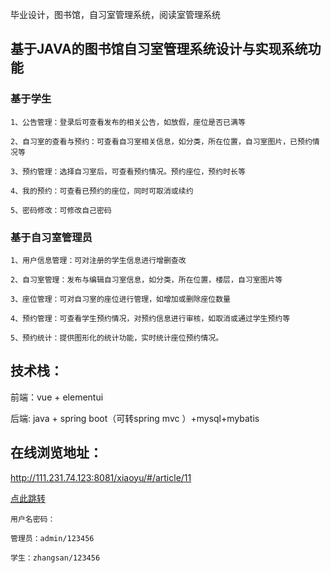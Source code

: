 毕业设计，图书馆，自习室管理系统，阅读室管理系统


## 基于JAVA的图书馆自习室管理系统设计与实现系统功能

### 基于学生
    
    1、公告管理：登录后可查看发布的相关公告，如放假，座位是否已满等
    
    2、自习室的查看与预约：可查看自习室相关信息，如分类，所在位置，自习室图片，已预约情况等
    
    3、预约管理：选择自习室后，可查看预约情况。预约座位，预约时长等
    
    4、我的预约：可查看已预约的座位，同时可取消或续约
    
    5、密码修改：可修改自己密码
    
### 基于自习室管理员

    1、用户信息管理：可对注册的学生信息进行增删查改
    
    2、自习室管理：发布与编辑自习室信息，如分类，所在位置，楼层，自习室图片等
    
    3、座位管理：可对自习室的座位进行管理，如增加或删除座位数量
    
    4、预约管理：可查看学生预约情况，对预约信息进行审核，如取消或通过学生预约等
    
    5、预约统计：提供图形化的统计功能，实时统计座位预约情况。
    


## 技术栈：

前端：vue + elementui

后端: java + spring boot（可转spring mvc ）+mysql+mybatis


## 在线浏览地址：
    
http://111.231.74.123:8081/xiaoyu/#/article/11
    
[点此跳转](http://111.231.74.123:8081/xiaoyu/#/article/11)

    用户名密码：

    管理员：admin/123456

    学生：zhangsan/123456




